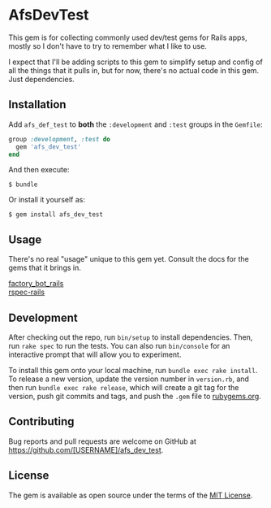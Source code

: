 # AfsDevTest

This gem is for collecting commonly used dev/test gems for Rails apps, mostly so I don't have to try to remember what I like to use.

I expect that I'll be adding scripts to this gem to simplify setup and config of all the things that it pulls in, but for now, there's no actual code in this gem. Just dependencies.

## Installation

Add `afs_def_test` to **both** the `:development` and `:test` groups in the
`Gemfile`:

```ruby
group :development, :test do
  gem 'afs_dev_test'
end
```

And then execute:

    $ bundle

Or install it yourself as:

    $ gem install afs_dev_test

## Usage

There's no real "usage" unique to this gem yet. Consult the docs for the gems that it brings in.

[factory_bot_rails](https://github.com/thoughtbot/factory_bot_rails)  
[rspec-rails](https://github.com/rspec/rspec-rails)  

## Development

After checking out the repo, run `bin/setup` to install dependencies. Then, run `rake spec` to run the tests. You can also run `bin/console` for an interactive prompt that will allow you to experiment.

To install this gem onto your local machine, run `bundle exec rake install`. To release a new version, update the version number in `version.rb`, and then run `bundle exec rake release`, which will create a git tag for the version, push git commits and tags, and push the `.gem` file to [rubygems.org](https://rubygems.org).

## Contributing

Bug reports and pull requests are welcome on GitHub at https://github.com/[USERNAME]/afs_dev_test.

## License

The gem is available as open source under the terms of the [MIT License](https://opensource.org/licenses/MIT).
